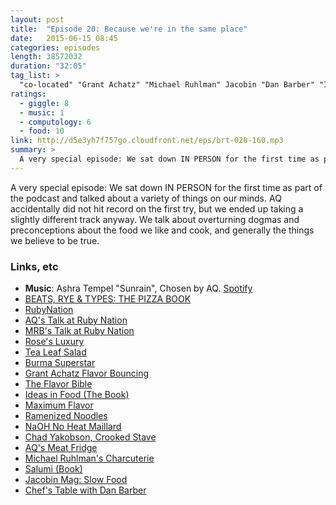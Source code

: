 ```yaml
---
layout: post
title:  "Episode 20: Because we're in the same place"
date:   2015-06-15 08:45
categories: episodes
length: 38572032
duration: "32:05"
tag_list: >
  "co-located" "Grant Achatz" "Michael Ruhlman" Jacobin "Dan Barber" "Ideas In Food" dogma
ratings:
  - giggle: 8
  - music: 1
  - computology: 6
  - food: 10
link: http://d5e3yh7f757go.cloudfront.net/eps/brt-020-160.mp3
summary: >
  A very special episode: We sat down IN PERSON for the first time as part of the podcast and talked about a variety of things on our minds. AQ accidentally did not hit record on the first try, but we ended up taking a slightly different track anyway. We talk about overturning dogmas and preconceptions about the food we like and cook, and generally the things we believe to be true.
---
```

A very special episode: We sat down IN PERSON for the first time as part of the podcast and talked about a variety of things on our minds. AQ accidentally did not hit record on the first try, but we ended up taking a slightly different track anyway. We talk about overturning dogmas and preconceptions about the food we like and cook, and generally the things we believe to be true.

<!-- more -->

### Links, etc

* <strong>Music</strong>: Ashra Tempel "Sunrain", Chosen by AQ. [Spotify](https://open.spotify.com/track/7xrtYFSpcy2fT6xuyVZzFV)
* [BEATS, RYE & TYPES: THE PIZZA BOOK](http://beatsryetypes.com/pizza)
* [RubyNation](http://www.rubynation.org/)
* [AQ's Talk at Ruby Nation](https://speakerdeck.com/aq/fast-everything-ruby-performance-tools-and-understanding)
* [MRB's Talk at Ruby Nation](https://speakerdeck.com/mrb/compiling-a-dependently-typed-language-to-ruby)
* [Rose's Luxury](http://www.rosesluxury.com/)
* [Tea Leaf Salad](http://cooking.nytimes.com/recipes/8394-fermented-tea-leaf-salad)
* [Burma Superstar](http://www.burmasuperstar.com/)
* [Grant Achatz Flavor Bouncing](https://www.youtube.com/watch?v=XvhjbYXDdu4)
* [The Flavor Bible](http://www.amazon.com/gp/product/0316118400/ref=as_li_tl?ie=UTF8&camp=1789&creative=390957&creativeASIN=0316118400&linkCode=as2&tag=quirkeycom-20&linkId=XPZSXQZW4SBW2DIG)
* [Ideas in Food (The Book)](http://www.amazon.com/gp/product/0307717402/ref=as_li_tl?ie=UTF8&camp=1789&creative=390957&creativeASIN=0307717402&linkCode=as2&tag=quirkeycom-20&linkId=QGZ43XOPNZNWYFN3)
* [Maximum Flavor](http://www.amazon.com/gp/product/0770433219/ref=as_li_tl?ie=UTF8&camp=1789&creative=390957&creativeASIN=0770433219&linkCode=as2&tag=quirkeycom-20&linkId=M4CSPQWW5CPSJ6LH)
* [Ramenized Noodles](http://blog.ideasinfood.com/ideas_in_food/2014/10/ramenized.html)
* [NaOH No Heat Maillard](https://twitter.com/ariellejjohnson/status/604026800935682048)
* [Chad Yakobson, Crooked Stave](http://www.crookedstave.com/)
* [AQ's Meat Fridge](http://aqbasement.herokuapp.com/)
* [Michael Ruhlman's Charcuterie](http://www.amazon.com/gp/product/0393240053/ref=as_li_tl?ie=UTF8&camp=1789&creative=390957&creativeASIN=0393240053&linkCode=as2&tag=quirkeycom-20&linkId=RFJPHFYA2EQNLL5V)
* [Salumi (Book)](http://www.amazon.com/gp/product/0393068595/ref=as_li_tl?ie=UTF8&camp=1789&creative=390957&creativeASIN=0393068595&linkCode=as2&tag=quirkeycom-20&linkId=LRSKPFXC2O76PGT7)
* [Jacobin Mag: Slow Food](https://www.jacobinmag.com/2015/05/slow-food-artisanal-natural-preservatives/)
* [Chef's Table with Dan Barber](http://www.netflix.com/WiMovie/80007945)
